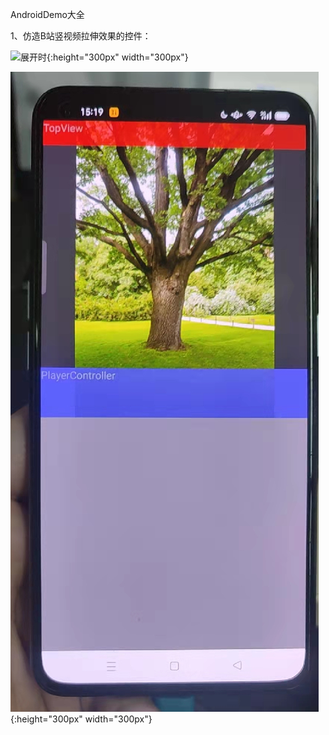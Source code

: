 AndroidDemo大全


1、仿造B站竖视频拉伸效果的控件：

![展开时](https://images.gitee.com/uploads/images/2021/1218/152034_e2a4ee60_3031737.png "屏幕截图.png"){:height="300px" width="300px"}

![拉出下面的评论区，导致收缩时](doc/image.png){:height="300px" width="300px"}